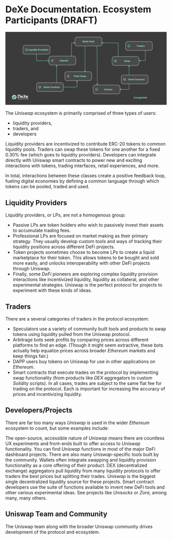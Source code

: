 # DeXe Documentation. Ecosystem Participants (DRAFT)

<!--
https://uniswap.org/static/5c04b34a07f986c19f875674de8db66f/6bf9f/participants.jpg
-->

![](img/img06.png)

The *Uniswap* ecosystem is primarily comprised of three types of users: 
- liquidity providers, 
- traders, and 
- developers 

Liquidity providers are incentivized to contribute ERC-20 tokens to common liquidity pools. Traders can swap these tokens for one another for a fixed 0.30% fee (which goes to liquidity providers). Developers can integrate directly with Uniswap smart contracts to power new and exciting interactions with tokens, trading interfaces, retail experiences, and more.

In total, interactions between these classes create a positive feedback loop, fueling digital economies by defining a common language through which tokens can be pooled, traded and used.

## Liquidity Providers

Liquidity providers, or LPs, are not a homogenous group:

* Passive LPs are token holders who wish to passively invest their assets to accumulate trading fees.
* Professional LPs are focused on market making as their primary strategy. They usually develop custom tools and ways of tracking their liquidity positions across different DeFi projects.
* Token projects sometimes choose to become LPs to create a liquid marketplace for their token. This allows tokens to be bought and sold more easily, and unlocks interoperability with other DeFi projects through Uniswap.
* Finally, some *DeFi* pioneers are exploring complex liquidity provision interactions like incentivized liquidity, liquidity as collateral, and other experimental strategies. Uniswap is the perfect protocol for projects to experiment with these kinds of ideas.

## Traders

There are a several categories of traders in the protocol ecosystem:

* Speculators use a variety of community built tools and products to swap tokens using liquidity pulled from the Uniswap protocol.
* Arbitrage bots seek profits by comparing prices across different platforms to find an edge. (Though it might seem extractive, these bots actually help equalize prices across broader *Ethereum* markets and keep things fair.)
* DAPP users buy tokens on Uniswap for use in other applications on *Ethereum*.
* Smart contracts that execute trades on the protocol by implementing swap functionality (from products like *DEX* aggregators to custom *Solidity* scripts).
In all cases, trades are subject to the same flat fee for trading on the protocol. Each is important for increasing the accuracy of prices and incentivizing liquidity.

## Developers/Projects

There are far too many ways *Uniswap* is used in the wider *Ethereum* ecosystem to count, but some examples include:

The open-source, accessible nature of *Uniswap* means there are countless UX experiments and front-ends built to offer access to *Uniswap* functionality. You can find *Uniswap* functions in most of the major DeFi dashboard projects. There are also many *Uniswap*-specific tools built by the community.
Wallets often integrate swapping and liquidity provision functionality as a core offering of their product.
DEX (decentralized exchange) aggregators pull liquidity from many liquidity protocols to offer traders the best prices but splitting their trades. *Uniswap* is the biggest single decentralized liquidity source for these projects.
Smart contract developers use the suite of functions available to invent new DeFi tools and other various experimental ideas. See projects like *Unisocks* or *Zora*, among many, many others.

## Uniswap Team and Community

The Uniswap team along with the broader Uniswap community drives development of the protocol and ecosystem.

